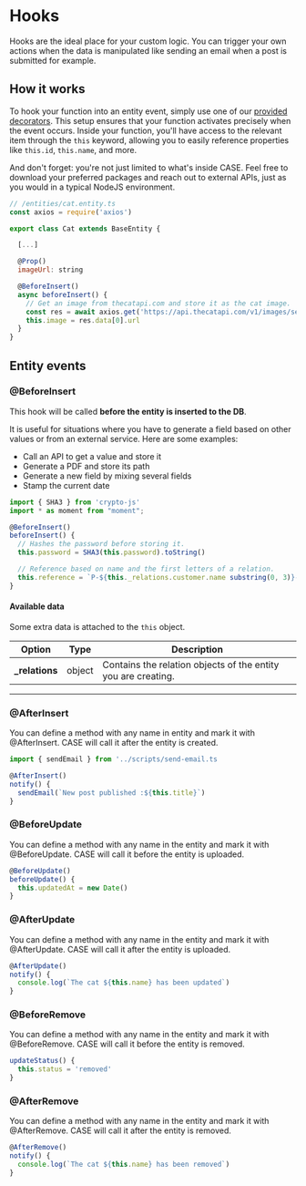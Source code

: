 # Hooks

Hooks are the ideal place for your custom logic. You can trigger your own actions when the data is manipulated like sending an email when a post is submitted for example.

## How it works

To hook your function into an entity event, simply use one of our [provided decorators](hooks.md?id=entity-events). This setup ensures that your function activates precisely when the event occurs. Inside your function, you'll have access to the relevant item through the `this` keyword, allowing you to easily reference properties like `this.id`, `this.name`, and more.

And don't forget: you're not just limited to what's inside CASE. Feel free to download your preferred packages and reach out to external APIs, just as you would in a typical NodeJS environment.

```js
// /entities/cat.entity.ts
const axios = require('axios')

export class Cat extends BaseEntity {

  [...]

  @Prop()
  imageUrl: string

  @BeforeInsert()
  async beforeInsert() {
    // Get an image from thecatapi.com and store it as the cat image.
    const res = await axios.get('https://api.thecatapi.com/v1/images/search')
    this.image = res.data[0].url
  }
}
```

## Entity events

### @BeforeInsert

This hook will be called **before the entity is inserted to the DB**.

It is useful for situations where you have to generate a field based on other values or from an external service. Here are some examples:

- Call an API to get a value and store it
- Generate a PDF and store its path
- Generate a new field by mixing several fields
- Stamp the current date

```js
import { SHA3 } from 'crypto-js'
import * as moment from "moment";

@BeforeInsert()
beforeInsert() {
  // Hashes the password before storing it.
  this.password = SHA3(this.password).toString()

  // Reference based on name and the first letters of a relation.
  this.reference = `P-${this._relations.customer.name substring(0, 3)}-${this.name.substring(0, 3)}`
}
```

#### Available data

Some extra data is attached to the `this` object.

| Option          | Type   | Description                                                   |
| --------------- | ------ | ------------------------------------------------------------- |
| **\_relations** | object | Contains the relation objects of the entity you are creating. |

---

### @AfterInsert

You can define a method with any name in entity and mark it with @AfterInsert. CASE will call it after the entity is created.

```js
import { sendEmail } from '../scripts/send-email.ts

@AfterInsert()
notify() {
  sendEmail(`New post published :${this.title}`)
}
```

### @BeforeUpdate

You can define a method with any name in the entity and mark it with @BeforeUpdate. CASE will call it before the entity is uploaded.

```js
@BeforeUpdate()
beforeUpdate() {
  this.updatedAt = new Date()
}
```

### @AfterUpdate

You can define a method with any name in the entity and mark it with @AfterUpdate. CASE will call it after the entity is uploaded.

```js
@AfterUpdate()
notify() {
  console.log(`The cat ${this.name} has been updated`)
}
```

### @BeforeRemove

You can define a method with any name in the entity and mark it with @BeforeRemove. CASE will call it before the entity is removed.

```js
updateStatus() {
  this.status = 'removed'
}
```

### @AfterRemove

You can define a method with any name in the entity and mark it with @AfterRemove. CASE will call it after the entity is removed.

```js
@AfterRemove()
notify() {
  console.log(`The cat ${this.name} has been removed`)
}
```
